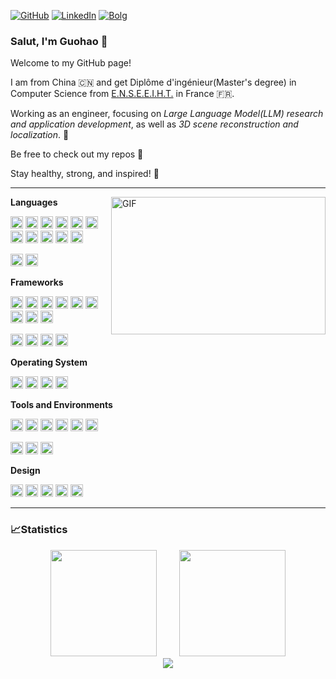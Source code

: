 
[![GitHub](https://img.shields.io/badge/github-%23121011.svg?style=for-the-badge&logo=github&logoColor=white)](https://github.com/Dave0126)
[![LinkedIn](https://img.shields.io/badge/linkedin-%230077B5.svg?style=for-the-badge&logo=linkedin&logoColor=white)](https://www.linkedin.com/in/GuohaoDai0126)
[![Bolg](https://img.shields.io/badge/Blog-Lost%20N%20Found-green？?style=for-the-badge)](https://lostnfound.top/)


### Salut, I'm Guohao 👋

Welcome to my GitHub page! 

I am from China 🇨🇳 and get Diplôme d'ingénieur(Master's degree) in Computer Science from [E.N.S.E.E.I.H.T.](https://www.enseeiht.fr/fr/index.html) in France 🇫🇷.

Working as an engineer, focusing on *​Large Language Model(LLM) research and application development*, as well as *​3D scene reconstruction and localization*. 🚀

Be free to check out my repos 🎉

Stay healthy, strong, and inspired! 🌟

---

<img align="right" alt="GIF" src="https://github.com/abhisheknaiidu/abhisheknaiidu/blob/master/code.gif?raw=true" width="343" height="220" title="Do what you like, and do it best!"> 

**Languages**

<code><img height="20" src="https://www.svgrepo.com/download/452234/java.svg" alt="Java" title="Java"></code>
<code><img height="20" src="https://www.svgrepo.com/download/452091/python.svg" alt="Python" title="Python"></code>
<code><img height="20" src="https://www.svgrepo.com/download/355081/js.svg" alt="JavaScript" title="JavaScript"></code>
<code><img height="20" src="https://www.svgrepo.com/download/459084/logo-ts.svg" alt="TypeScript" title="TypeScript"></code>
<code><img height="20" src="https://www.svgrepo.com/download/353478/bash-icon.svg" alt="Bash" title="Bash"></code>
<code><img height="20" src="https://www.svgrepo.com/download/341068/sql.svg" alt="SQL" title="SQL"></code>
<code><img height="20" src="https://isocpp.org/assets/images/cpp_logo.png" alt="C++" title="C++"></code>
<code><img height="20" src="https://img.icons8.com/color/48/000000/c-programming.png" alt="C" title="C"></code>
<code><img height="20" src="https://ocaml.org/logo.svg" alt="OCaml" title="OCaml"></code>
<code><img height="20" src="https://www.svgrepo.com/download/452228/html-5.svg" alt="HTML" title="HTML"></code>
<code><img height="20" src="https://www.svgrepo.com/download/373535/css.svg" alt="CSS" title="CSS"></code>
<br>

<code><img height="20" src="https://www.svgrepo.com/download/510065/markdown.svg" alt="Markdown" title="Markdown"></code>
<code><img height="20" src="https://www.svgrepo.com/download/376333/latex.svg" alt="LaTex" title="LaTex"></code>


**Frameworks**

<code><img height="20" src="https://www.svgrepo.com/download/376350/spring.svg" alt="Spring" title="Spring"></code>
<code><img height="20" src="https://user-images.githubusercontent.com/51937841/209326116-809db206-1518-4fc6-ae14-a63e3b2a1717.png" alt="MyBatis" title="MyBatis"></code>
<code><img height="20" src="https://www.svgrepo.com/download/354118/nodejs.svg" alt="NodeJS" title="NodeJS"></code>
<code><img height="20" src="https://www.svgrepo.com/download/373830/matlab.svg" alt="MATLAB" title="MATLAB"></code>
<code><img height="20" src="https://www.svgrepo.com/download/353949/jupyter.svg" alt="Jupyter" title="Jupyter"></code>
<code><img height="20" src="https://github.com/ros-infrastructure/artwork/blob/master/orgunits/ros.svg" alt="ROS" title="ROS"></code>
<code><img height="20" src="https://huggingface.co/front/assets/huggingface_logo-noborder.svg" alt="Hugging Face" title="Hugging Face"></code>
<code><img height="20" src="https://www.svgrepo.com/download/354240/pytorch.svg" alt="PyTorch" title="PyTorch"></code>
<code><img height="20" src="https://www.svgrepo.com/download/354528/vue.svg" alt="VUE" title="VUE"></code>
<br>

<code><img height="20" src="https://www.svgrepo.com/download/331488/mongodb.svg" alt="MongoDB" title="MongoDB"></code>
<code><img height="20" src="https://www.svgrepo.com/download/306453/mysql.svg" alt="MySQL" title="MySQL"></code>
<code><img height="20" src="https://www.svgrepo.com/download/354200/postgresql.svg" alt="PostgreSQL" title="PostgreSQL"></code>
<code><img height="20" src="https://www.svgrepo.com/download/354272/redis.svg" alt="Redis" title="Redis"></code>
<br>

**Operating System**

<code><img height="20" src="https://www.svgrepo.com/download/509155/macos.svg" alt="MacOS" title="MacOS"></code>
<code><img height="20" src="https://www.svgrepo.com/download/355338/ubuntu.svg" alt="Ubuntu" title="Ubuntu"></code>
<code><img height="20" src="https://www.svgrepo.com/download/176748/windows-windows.svg" alt="Windows" title="Windows"></code>
<code><img height="20" src="https://www.svgrepo.com/download/353543/centos-icon.svg" alt="CentOS" title="CentOS"></code>
<br>

**Tools and Environments**

<code><img height="20" src="https://www.svgrepo.com/download/452210/git.svg" alt="Git" title="Git"></code>
<code><img height="20" src="https://www.svgrepo.com/download/374171/vscode.svg" alt="VSCode" title="VSCode"></code>
<code><img height="20" src="https://www.svgrepo.com/download/374168/vim.svg" alt="Vim" title="Vim"></code>
<code><img height="20" src="https://www.svgrepo.com/download/448221/docker.svg" alt="Docker" title="Docker"></code>
<code><img height="20" src="https://www.svgrepo.com/download/354115/nginx.svg" alt="Nginx" title="Nginx"></code>
<code><img height="20" src="https://www.svgrepo.com/download/373523/conda.svg" alt="Conda" title="Conda"></code>

<code><img height="20" src="https://upload.wikimedia.org/wikipedia/commons/9/9c/IntelliJ_IDEA_Icon.svg" alt="IDEA" title="IDEA"></code>
<code><img height="20" src="https://upload.wikimedia.org/wikipedia/commons/c/c9/DataGrip.svg" alt="DataGrip" title="DataGrip"></code>
<code><img height="20" src="https://www.svgrepo.com/download/354202/postman-icon.svg" alt="Postman" title="Postman"></code>
<br>

**Design**

<code><img height="20" src="https://img.icons8.com/color/50/000000/adobe-photoshop.png" alt="PhotoShop" title="PhotoShop"></code>
<code><img height="20" src="https://img.icons8.com/color/48/000000/adobe-premiere-pro.png" alt="Premiere" title="Premiere"></code>
<code><img height="20" src="https://img.icons8.com/color/48/000000/adobe-after-effects.png" alt="After-Effect" title="After-Effect"></code>
<code><img height="20" src="https://img.icons8.com/color/48/000000/adobe-audition.png" alt="Audition" title="Audition"></code>
<code><img height="20" src="https://user-images.githubusercontent.com/51937841/209329898-9b02a2c8-16d2-4a42-bd27-1be811659c21.png" alt="FinalCut Pro" title="FinalCut Pro"></code>

---

### 📈Statistics

<div align="center">
    <span>&emsp;&emsp;</span>
    <img height="170px" src="https://github-readme-stats.vercel.app/api?username=Dave0126" />
    <span>&emsp;&emsp;</span>
    <img height="170px" src="https://github-readme-stats.vercel.app/api/top-langs/?username=Dave0126&layout=compact&langs_count=8" />
    <span>&emsp;&emsp;</span>
</div>

<div align="center">
    <img  src="https://github-readme-streak-stats.herokuapp.com/?user=Dave0126" />
</div>


